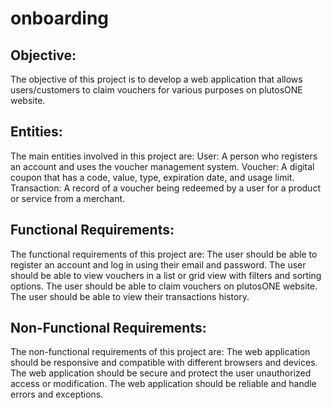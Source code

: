 # onboarding

## Objective:
The objective of this project is to develop a web application that allows users/customers to claim vouchers for various purposes on plutosONE website.

## Entities:
The main entities involved in this project are:
  User: A person who registers an account and uses the voucher management system.
  Voucher: A digital coupon that has a code, value, type, expiration date, and usage limit.
  Transaction: A record of a voucher being redeemed by a user for a product or service from a merchant.

## Functional Requirements:
The functional requirements of this project are:
The user should be able to register an account and log in using their email and password.
The user should be able to view vouchers in a list or grid view with filters and sorting options.
The user should be able to claim vouchers on plutosONE website.
The user should be able to view their transactions history.

## Non-Functional Requirements:
The non-functional requirements of this project are:
The web application should be responsive and compatible with different browsers and devices.
The web application should be secure and protect the user unauthorized access or modification.
The web application should be reliable and handle errors and exceptions.
